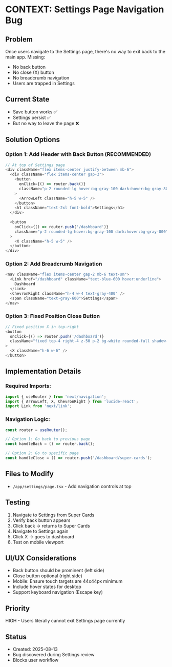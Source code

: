 # CONTEXT: Settings Page Navigation Bug

## Problem
Once users navigate to the Settings page, there's no way to exit back to the main app. Missing:
- No back button
- No close (X) button  
- No breadcrumb navigation
- Users are trapped in Settings

## Current State
- Save button works ✅
- Settings persist ✅
- But no way to leave the page ❌

## Solution Options

### Option 1: Add Header with Back Button (RECOMMENDED)
```typescript
// At top of Settings page
<div className="flex items-center justify-between mb-6">
  <div className="flex items-center gap-3">
    <button
      onClick={() => router.back()}
      className="p-2 rounded-lg hover:bg-gray-100 dark:hover:bg-gray-800"
    >
      <ArrowLeft className="h-5 w-5" />
    </button>
    <h1 className="text-2xl font-bold">Settings</h1>
  </div>
  
  <button
    onClick={() => router.push('/dashboard')}
    className="p-2 rounded-lg hover:bg-gray-100 dark:hover:bg-gray-800"
  >
    <X className="h-5 w-5" />
  </button>
</div>
```

### Option 2: Add Breadcrumb Navigation
```typescript
<nav className="flex items-center gap-2 mb-6 text-sm">
  <Link href="/dashboard" className="text-blue-600 hover:underline">
    Dashboard
  </Link>
  <ChevronRight className="h-4 w-4 text-gray-400" />
  <span className="text-gray-600">Settings</span>
</nav>
```

### Option 3: Fixed Position Close Button
```typescript
// Fixed position X in top-right
<button
  onClick={() => router.push('/dashboard')}
  className="fixed top-4 right-4 z-50 p-2 bg-white rounded-full shadow-lg"
>
  <X className="h-6 w-6" />
</button>
```

## Implementation Details

### Required Imports:
```typescript
import { useRouter } from 'next/navigation';
import { ArrowLeft, X, ChevronRight } from 'lucide-react';
import Link from 'next/link';
```

### Navigation Logic:
```typescript
const router = useRouter();

// Option 1: Go back to previous page
const handleBack = () => router.back();

// Option 2: Go to specific page
const handleClose = () => router.push('/dashboard/super-cards');
```

## Files to Modify
- `/app/settings/page.tsx` - Add navigation controls at top

## Testing
1. Navigate to Settings from Super Cards
2. Verify back button appears
3. Click back → returns to Super Cards
4. Navigate to Settings again
5. Click X → goes to dashboard
6. Test on mobile viewport

## UI/UX Considerations
- Back button should be prominent (left side)
- Close button optional (right side)
- Mobile: Ensure touch targets are 44x44px minimum
- Include hover states for desktop
- Support keyboard navigation (Escape key)

## Priority
HIGH - Users literally cannot exit Settings page currently

## Status
- Created: 2025-08-13
- Bug discovered during Settings review
- Blocks user workflow
